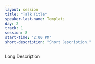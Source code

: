 ```yaml
---
layout: session
title: "Talk Title"
speaker-last-name: Template
day: 2
track: 1
session: 8
start-time: "2:00 PM"
short-description: "Short Description."
---
```


Long Description